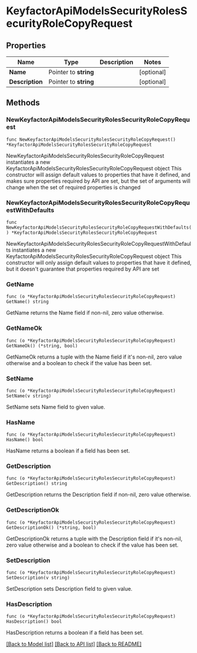 # KeyfactorApiModelsSecurityRolesSecurityRoleCopyRequest

## Properties

Name | Type | Description | Notes
------------ | ------------- | ------------- | -------------
**Name** | Pointer to **string** |  | [optional] 
**Description** | Pointer to **string** |  | [optional] 

## Methods

### NewKeyfactorApiModelsSecurityRolesSecurityRoleCopyRequest

`func NewKeyfactorApiModelsSecurityRolesSecurityRoleCopyRequest() *KeyfactorApiModelsSecurityRolesSecurityRoleCopyRequest`

NewKeyfactorApiModelsSecurityRolesSecurityRoleCopyRequest instantiates a new KeyfactorApiModelsSecurityRolesSecurityRoleCopyRequest object
This constructor will assign default values to properties that have it defined,
and makes sure properties required by API are set, but the set of arguments
will change when the set of required properties is changed

### NewKeyfactorApiModelsSecurityRolesSecurityRoleCopyRequestWithDefaults

`func NewKeyfactorApiModelsSecurityRolesSecurityRoleCopyRequestWithDefaults() *KeyfactorApiModelsSecurityRolesSecurityRoleCopyRequest`

NewKeyfactorApiModelsSecurityRolesSecurityRoleCopyRequestWithDefaults instantiates a new KeyfactorApiModelsSecurityRolesSecurityRoleCopyRequest object
This constructor will only assign default values to properties that have it defined,
but it doesn't guarantee that properties required by API are set

### GetName

`func (o *KeyfactorApiModelsSecurityRolesSecurityRoleCopyRequest) GetName() string`

GetName returns the Name field if non-nil, zero value otherwise.

### GetNameOk

`func (o *KeyfactorApiModelsSecurityRolesSecurityRoleCopyRequest) GetNameOk() (*string, bool)`

GetNameOk returns a tuple with the Name field if it's non-nil, zero value otherwise
and a boolean to check if the value has been set.

### SetName

`func (o *KeyfactorApiModelsSecurityRolesSecurityRoleCopyRequest) SetName(v string)`

SetName sets Name field to given value.

### HasName

`func (o *KeyfactorApiModelsSecurityRolesSecurityRoleCopyRequest) HasName() bool`

HasName returns a boolean if a field has been set.

### GetDescription

`func (o *KeyfactorApiModelsSecurityRolesSecurityRoleCopyRequest) GetDescription() string`

GetDescription returns the Description field if non-nil, zero value otherwise.

### GetDescriptionOk

`func (o *KeyfactorApiModelsSecurityRolesSecurityRoleCopyRequest) GetDescriptionOk() (*string, bool)`

GetDescriptionOk returns a tuple with the Description field if it's non-nil, zero value otherwise
and a boolean to check if the value has been set.

### SetDescription

`func (o *KeyfactorApiModelsSecurityRolesSecurityRoleCopyRequest) SetDescription(v string)`

SetDescription sets Description field to given value.

### HasDescription

`func (o *KeyfactorApiModelsSecurityRolesSecurityRoleCopyRequest) HasDescription() bool`

HasDescription returns a boolean if a field has been set.


[[Back to Model list]](../README.md#documentation-for-models) [[Back to API list]](../README.md#documentation-for-api-endpoints) [[Back to README]](../README.md)



